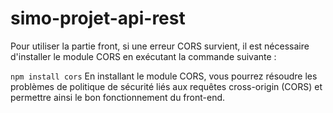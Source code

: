 # simo-projet-api-rest

Pour utiliser la partie front, si une erreur CORS survient, il est nécessaire d'installer le module CORS en exécutant la commande suivante :

```npm install cors```
En installant le module CORS, vous pourrez résoudre les problèmes de politique de sécurité liés aux requêtes cross-origin (CORS) et permettre ainsi le bon fonctionnement du front-end.

